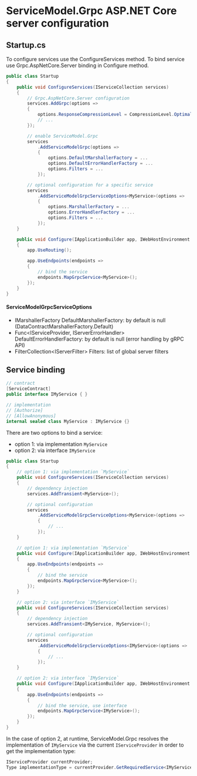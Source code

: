 # ServiceModel.Grpc ASP.NET Core server configuration

## Startup.cs

To configure services use the ConfigureServices method.
To bind service use Grpc.AspNetCore.Server binding in Configure method.

``` c#
public class Startup
{
    public void ConfigureServices(IServiceCollection services)
    {
        // Grpc.AspNetCore.Server configuration
        services.AddGrpc(options =>
        {
            options.ResponseCompressionLevel = CompressionLevel.Optimal;
            // ...
        });

        // enable ServiceModel.Grpc
        services
            .AddServiceModelGrpc(options =>
            {
                options.DefaultMarshallerFactory = ...
                options.DefaultErrorHandlerFactory = ...
                options.Filters = ...
            });

        // optional configuration for a specific service
        services
            .AddServiceModelGrpcServiceOptions<MyService>(options =>
            {
                options.MarshallerFactory = ...
                options.ErrorHandlerFactory = ...
                options.Filters = ...
            });
    }

    public void Configure(IApplicationBuilder app, IWebHostEnvironment env)
    {
        app.UseRouting();

        app.UseEndpoints(endpoints =>
        {
            // bind the service
            endpoints.MapGrpcService<MyService>();
        });
    }
}
```

#### ServiceModelGrpcServiceOptions

- IMarshallerFactory DefaultMarshallerFactory: by default is null (DataContractMarshallerFactory.Default)
- Func<IServiceProvider, IServerErrorHandler> DefaultErrorHandlerFactory: by default is null (error handling by gRPC API)
- FilterCollection\<IServerFilter\> Filters: list of global server filters

## Service binding

``` c#
// contract
[ServiceContract]
public interface IMyService { }

// implementation
// [Authorize]
// [AllowAnonymous]
internal sealed class MyService : IMyService {}
```

There are two options to bind a service:
- option 1: via implementation `MyService`
- option 2: via interface `IMyService`

``` c#
public class Startup
{
    // option 1: via implementation `MyService`
    public void ConfigureServices(IServiceCollection services)
    {
        // dependency injection
        services.AddTransient<MyService>();

        // optional configuration
        services
            .AddServiceModelGrpcServiceOptions<MyService>(options =>
            {
                // ...
            });
    }

    // option 1: via implementation `MyService`
    public void Configure(IApplicationBuilder app, IWebHostEnvironment env)
    {
        app.UseEndpoints(endpoints =>
        {
            // bind the service
            endpoints.MapGrpcService<MyService>();
        });
    }

    // option 2: via interface `IMyService`
    public void ConfigureServices(IServiceCollection services)
    {
        // dependency injection
        services.AddTransient<IMyService, MyService>();

        // optional configuration
        services
            .AddServiceModelGrpcServiceOptions<IMyService>(options =>
            {
                // ...
            });
    }

    // option 2: via interface `IMyService`
    public void Configure(IApplicationBuilder app, IWebHostEnvironment env)
    {
        app.UseEndpoints(endpoints =>
        {
            // bind the service, use interface
            endpoints.MapGrpcService<IMyService>();
        });
    }
}
```

In the case of option 2, at runtime, ServiceModel.Grpc resolves the implementation of `IMyService` via the current `IServiceProvider` in order to get the implementation type:

``` c#
IServiceProvider currentProvider;
Type implementationType = currentProvider.GetRequiredService<IMyService>().GetType();
```